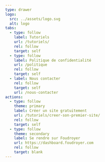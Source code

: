 ```yaml
---
type: drawer
logo:
  src: ../assets/logo.svg
  alt: logo
tabs:
  - type: follow
    label: Tutoriels
    url: /tutoriels/
    rel: follow
    target: self
  - type: follow
    label: Politique de confidentialité
    url: /politique
    rel: follow
    target: self
  - label: Nous contacter
    rel: follow
    target: self
    url: /nous-contacter
actions:
  - type: follow
    theme: primary
    label: Créer un site gratuitement
    url: /tutoriels/creer-son-premier-site/
    rel: follow
    target: self
  - type: follow
    theme: secondary
    label: Se rendre sur Foudroyer
    url: https://dashboard.foudroyer.com
    rel: follow
    target: blank
---
```

